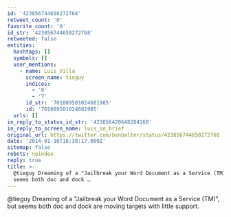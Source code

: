 ```yaml
---
id: '423856744650272768'
retweet_count: '0'
favorite_count: '0'
id_str: '423856744650272768'
retweeted: false
entities:
  hashtags: []
  symbols: []
  user_mentions:
    - name: Luis Villa
      screen_name: tieguy
      indices:
        - '0'
        - '7'
      id_str: '701089501024681985'
      id: '701089501024681985'
  urls: []
in_reply_to_status_id_str: '423856420648284160'
in_reply_to_screen_name: luis_in_brief
original_url: https://twitter.com/benbalter/status/423856744650272768
date: '2014-01-16T16:38:17.000Z'
sitemap: false
robots: noindex
reply: true
title: >-
  @tieguy Dreaming of a "Jailbreak your Word Document as a Service (TM)", but
  seems both doc and dock …
---
```


@tieguy Dreaming of a "Jailbreak your Word Document as a Service (TM)", but seems both doc and dock are moving targets with little support.